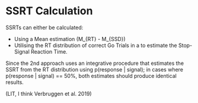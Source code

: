 # SSRT Calculation

SSRTs can either be calculated:

- Using a Mean estimation (M\_{RT} - M\_{SSD})
- Utilising the RT distribution of correct Go Trials in a
  to estimate the Stop-Signal Reaction Time.

Since the 2nd approach uses an integrative procedure that estimates the SSRT
from the RT distribution using p(response | signal); in cases where p(response
| signal) == 50%, both estimates should produce identical results.

(LIT, I think Verbruggen et al. 2019)
